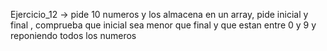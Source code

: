 Ejercicio_12 -> pide 10 numeros y los almacena en un array, pide inicial y final , comprueba que inicial sea menor que final y que estan entre 0 y 9 y reponiendo todos los numeros